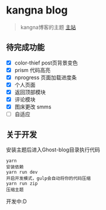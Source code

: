 # kangna blog

> kangna博客的主题 [主站](https://kangna.moe)

## 待完成功能
- [x] color-thief post页背景变色
- [x] prism 代码高亮
- [x] nprogress 页面加载进度条
- [x] 个人页面
- [x] 返回顶部模块
- [x] 评论模块
- [x] 图床更改 smms
- [ ] 自适应

## 关于开发

安装主题后进入Ghost-blog目录执行代码

```code
yarn
安装依赖
yarn run dev
开启开发模式，gulp会自动将你的代码压缩
yarn run zip
压缩主题
```

开发中:D
